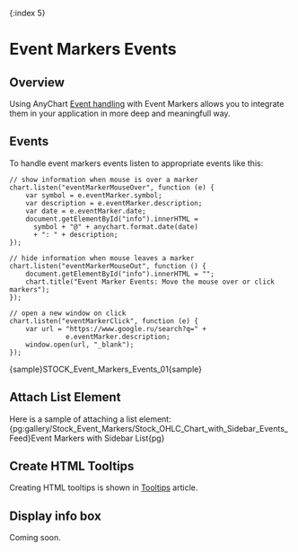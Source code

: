 {:index 5}

# Event Markers Events

## Overview

Using AnyChart [Event handling](../../Common_Settings/) with Event Markers allows you to integrate them in your application in more deep and meaningfull way.

## Events

To handle event markers events listen to appropriate events like this:

```
// show information when mouse is over a marker
chart.listen("eventMarkerMouseOver", function (e) {
    var symbol = e.eventMarker.symbol;
    var description = e.eventMarker.description;
    var date = e.eventMarker.date;
    document.getElementById("info").innerHTML =
      symbol + "@" + anychart.format.date(date)
      + ": " + description;
});

// hide information when mouse leaves a marker
chart.listen("eventMarkerMouseOut", function () {
    document.getElementById("info").innerHTML = "";
    chart.title("Event Marker Events: Move the mouse over or click markers");
});

// open a new window on click
chart.listen("eventMarkerClick", function (e) {
    var url = "https://www.google.ru/search?q=" +
              e.eventMarker.description;
    window.open(url, "_blank");
});
```

{sample}STOCK\_Event\_Markers\_Events\_01{sample}

## Attach List Element

Here is a sample of attaching a list element: {pg:gallery/Stock_Event_Markers/Stock_OHLC_Chart_with_Sidebar_Events_Feed}Event Markers with Sidebar List{pg}

## Create HTML Tooltips

Creating HTML tooltips is shown in [Tooltips](Tooltips) article.

## Display info box

Coming soon.